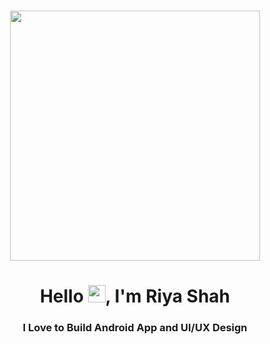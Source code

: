 
<h1 align="center"> <center><img src="https://github.com/RiyaShah08/Riyashah08/blob/main/gif/animation_500_kzr0wial.gif"  width="400"></h1>

<h1 align="center">Hello  <img src="https://media.giphy.com/media/hvRJCLFzcasrR4ia7z/giphy.gif" width="28">, I'm Riya Shah</h1>
<h3 align="center">I Love to Build Android App and UI/UX Design</h3>
